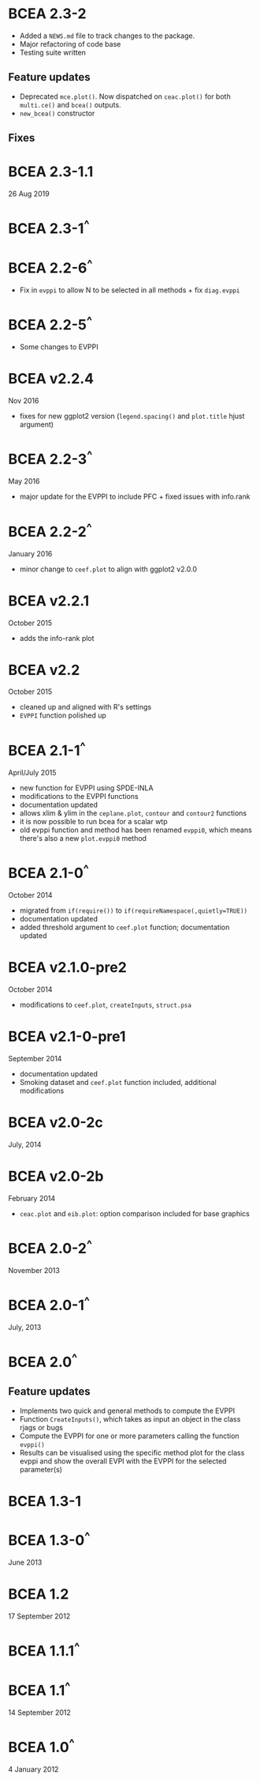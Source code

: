 # BCEA 2.3-2

* Added a `NEWS.md` file to track changes to the package.
* Major refactoring of code base
* Testing suite written

## Feature updates

* Deprecated `mce.plot()`. Now dispatched on `ceac.plot()` for both `multi.ce()` and `bcea()` outputs.
* `new_bcea()` constructor


## Fixes

# BCEA 2.3-1.1
26 Aug 2019
	
# BCEA 2.3-1<sup>^</sup>

# BCEA 2.2-6<sup>^</sup>
* Fix in `evppi` to allow N to be selected in all methods + fix `diag.evppi`

# BCEA 2.2-5<sup>^</sup>

* Some changes to EVPPI

# BCEA v2.2.4
Nov 2016

* fixes for new ggplot2 version (`legend.spacing()` and `plot.title` hjust argument)

# BCEA 2.2-3<sup>^</sup>
May 2016

* major update for the EVPPI to include PFC + fixed issues with info.rank

# BCEA 2.2-2<sup>^</sup>
January 2016

* minor change to `ceef.plot` to align with ggplot2 v2.0.0

# BCEA v2.2.1
October 2015

* adds the info-rank plot

# BCEA v2.2
October 2015

* cleaned up and aligned with R's settings
* `EVPPI` function polished up

# BCEA 2.1-1<sup>^</sup>
April/July 2015

* new function for EVPPI using SPDE-INLA
* modifications to the EVPPI functions 
* documentation updated
* allows xlim & ylim in the `ceplane.plot`, `contour` and `contour2` functions
* it is now possible to run bcea for a scalar wtp
* old evppi function and method has been renamed `evppi0`, which means there's also a new `plot.evppi0` method
	  
# BCEA 2.1-0<sup>^</sup>
October 2014

* migrated from `if(require())` to `if(requireNamespace(,quietly=TRUE))`
* documentation updated
* added threshold argument to `ceef.plot` function; documentation updated

# BCEA v2.1.0-pre2
October 2014

* modifications to `ceef.plot`, `createInputs`, `struct.psa`

# BCEA v2.1-0-pre1
September 2014

* documentation updated
* Smoking dataset and `ceef.plot` function included, additional modifications

# BCEA v2.0-2c
July, 2014

# BCEA v2.0-2b
February 2014

* `ceac.plot` and `eib.plot`: option comparison included for base graphics

# BCEA 2.0-2<sup>^</sup>
November 2013

# BCEA 2.0-1<sup>^</sup>
July, 2013

# BCEA 2.0<sup>^</sup>

## Feature updates

* Implements two quick and general methods to compute the EVPPI
* Function `CreateInputs()`, which takes as input an object in the class rjags or bugs
* Compute the EVPPI for one or more parameters calling the function `evppi()`
* Results can be visualised using the specific method plot for the class evppi and show the overall EVPI with the EVPPI for the selected parameter(s)

# BCEA 1.3-1

# BCEA 1.3-0<sup>^</sup>
June 2013

# BCEA 1.2
17 September 2012

# BCEA 1.1.1<sup>^</sup>

# BCEA 1.1<sup>^</sup>
14 September 2012

# BCEA 1.0<sup>^</sup>
4 January 2012
